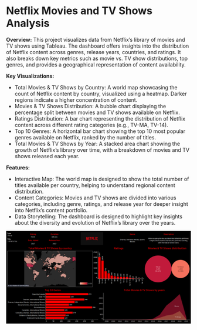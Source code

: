 # Netflix Movies and TV Shows Analysis

**Overview:**
This project visualizes data from Netflix’s library of movies and TV shows using Tableau. The dashboard offers insights into the distribution of Netflix content across genres, release years, countries, and ratings. It also breaks down key metrics such as movie vs. TV show distributions, top genres, and provides a geographical representation of content availability.

**Key Visualizations:**
- Total Movies & TV Shows by Country: A world map showcasing the count of Netflix content by country, visualized using a heatmap. Darker regions indicate a higher concentration of content.
- Movies & TV Shows Distribution: A bubble chart displaying the percentage split between movies and TV shows available on Netflix.
- Ratings Distribution: A bar chart representing the distribution of Netflix content across different rating categories (e.g., TV-MA, TV-14).
- Top 10 Genres: A horizontal bar chart showing the top 10 most popular genres available on Netflix, ranked by the number of titles.
- Total Movies & TV Shows by Year: A stacked area chart showing the growth of Netflix’s library over time, with a breakdown of movies and TV shows released each year.

**Features:**
- Interactive Map: The world map is designed to show the total number of titles available per country, helping to understand regional content distribution.
- Content Categories: Movies and TV shows are divided into various categories, including genre, ratings, and release year for deeper insight into Netflix’s content portfolio.
- Data Storytelling: The dashboard is designed to highlight key insights about the diversity and evolution of Netflix’s library over the years.


![alt text](https://github.com/sahanaram29/Tableau-Viz/blob/main/Netflix.png?raw=true)
